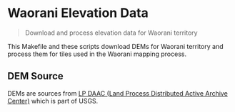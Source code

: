 # Waorani Elevation Data

> Download and process elevation data for Waorani territory

This Makefile and these scripts download DEMs for Waorani territory and process them for tiles used in the Waorani mapping process.

## DEM Source

DEMs are sources from [LP DAAC (Land Process Distributed Active Archive Center)](https://lpdaac.usgs.gov/dataset_discovery/measures/measures_products_table/srtmgl1_v003) which is part of USGS.
